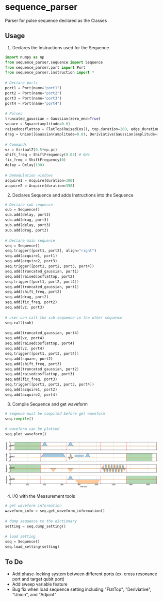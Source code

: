 # sequence_parser
Parser for pulse sequence declared as  the Classes

## Usage

1. Declares the Instructions used for the Sequence
```python
import numpy as np
from sequence_parser.sequence import Sequence
from sequence_parser.port import Port
from sequence_parser.instruction import *

# Declare ports
port1 = Port(name="port1")
port2 = Port(name="port2")
port3 = Port(name="port3")
port4 = Port(name="port4")

# Pulses
truncated_gaussian = Gaussian(zero_end=True)
square = Square(amplitude=0.6)
raisedcosflattop = FlatTop(RaisedCos(), top_duration=200, edge_duration=100)
drag = Union([Gaussian(amplitude=0.8), Deriviative(Gaussian(amplitude=1j))])

# Commands
vz = VirtualZ(0.5*np.pi)
shift_freq = ShiftFrequency(0.03) # GHz
fix_freq = ShiftFrequency(0)
delay = Delay(100)

# Demodulation windows
acquire1 = Acquire(duration=300)
acquire2 = Acquire(duration=350)
```

2. Declares Sequence and adds Instructions into the Sequence
```python
# Declare sub sequence
sub = Sequence()
sub.add(delay, port3)
sub.add(drag, port3)
sub.add(delay, port3)
sub.add(drag, port3)

# Declare main sequence
seq = Sequence()
seq.trigger([port1, port2], align="right")
seq.add(acquire1, port1)
seq.add(acquire2, port3)
seq.trigger([port1, port2, port3, port4])
seq.add(truncated_gaussian, port1)
seq.add(raisedcosflattop, port2)
seq.trigger([port1, port2, port4])
seq.add(truncated_gaussian, port1)
seq.add(shift_freq, port2)
seq.add(drag, port2)
seq.add(fix_freq, port2)
seq.add(vz, port3)

# user can call the sub sequence in the other sequence
seq.call(sub)

seq.add(truncated_gaussian, port4)
seq.add(vz, port4)
seq.add(raisedcosflattop, port4)
seq.add(vz, port4)
seq.trigger([port1, port3, port4])
seq.add(square, port2)
seq.add(shift_freq, port3)
seq.add(truncated_gaussian, port2)
seq.add(raisedcosflattop, port3)
seq.add(fix_freq, port3)
seq.trigger([port1, port2, port3, port4])
seq.add(acquire1, port2)
seq.add(acquire2, port4)
```

3. Compile Sequence and get waveform
```python
# seqence must be compiled before get waveform
seq.compile()

# waveform can be plotted
seq.plot_waveform()
```

![Pulse sequence](/figures/pulse_sequence.png) 

4. I/O with the Measurement tools
```python
# get waveform information
waveform_info = seq.get_waveform_information()

# dump sequence to the dictionary
setting = seq.dump_setting()

# load setting
seq = Sequence()
seq.load_setting(setting)
```

## To Do
- Add phase-locking system between different ports (ex. cross resonance port and target qubit port)
- Add sweep variable feature
- Bug fix when load sequence setting including "FlatTop", "Deriviative", "Union", and "Adjoint"
